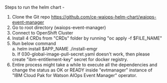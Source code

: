 Steps to run the helm chart -
1. Clone the Git repo https://github.com/ce-waiops-helm-chart/waiops-event-manager
2. Go to root directory (waiops-event-manager)
3. Connect to OpenShift Cluster
4. Install 4 CRDs from "CRDs" folder by running "oc apply -f $FILE_NAME"
5. Run below command <br />
    a. helm install $APP_NAME ./install-emgr <br />
    b. If 030-global-image-pull-secret.yaml doesn't work, then please create "ibm-entitlement-key" secret for docker registry. <br />
6. Entire process might take a while to execute all the dependencies and change the status as OK or READY inside "evtmanager" instance of "IBM Cloud Pak for Watson AIOps Event Manager" operator.
